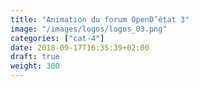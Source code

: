 ```yaml
---
title: "Animation du forum OpenD’état 3"
image: "/images/logos/logos_03.png"
categories: ["cat-4"]
date: 2018-09-17T16:35:39+02:00
draft: true
weight: 300
---
```


